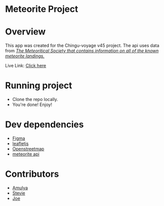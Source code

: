 <h1>Meteorite Project</h1>

# Overview

This app was created for the Chingu-voyage v45 project. The api uses data from <i><a href = "https://data.nasa.gov/widgets/c2vx-j9ed">The Meteoritical Society that contains information on all of the known meteorite landings.</a></i>

Live Link: <a href = "https://v45-tier1-team-10.netlify.app/">Click here</a>


# Running project

<ul>
  <li> Clone the repo locally.</li>
  <li> You're done! Enjoy!</li>
</ul>

# Dev dependencies
<ul>
  <li><a href = "https://www.figma.com/">Figma</a></li>
  <li><a href = "https://leafletjs.com/">leafletjs</a></li>
  <li><a href = "https://www.openstreetmap.org/#map=7/35.948/127.736">Openstreetmap</a></li>
  <li><a href = "https://data.nasa.gov/resource/gh4g-9sfh.json">meteorite api</a></li>
</ul>


# Contributors
<ul>
  <li><a href = "https://github.com/Ch-Amulya">Amulya</a></li>
  <li><a href = "https://github.com/StevieBrooks">Stevie</a></li>
  <li><a href = "https://github.com/joemcgee4151986">Joe</a></li>
</ul>






